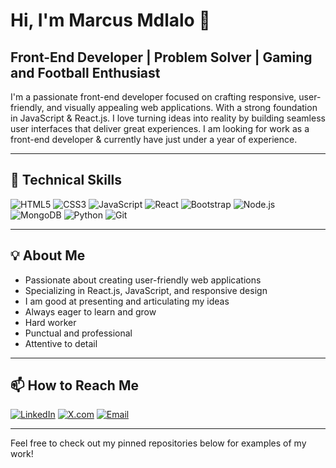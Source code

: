 # Hi, I'm Marcus Mdlalo 👋

## Front-End Developer | Problem Solver | Gaming and Football Enthusiast

I'm a passionate front-end developer focused on crafting responsive, user-friendly, and visually appealing web applications. With a strong foundation in JavaScript & React.js. I love turning ideas into reality by building seamless user interfaces that deliver great experiences. I am looking for work as a front-end developer & currently have just under a year of experience.

-------------------------------------------------------------------------------------------------------------------------------------------------------------------------------------------------------------------------------------------------------------------

## 🚀 Technical Skills

![HTML5](https://img.shields.io/badge/-HTML5-E34F26?style=flat-square&logo=html5&logoColor=white)
![CSS3](https://img.shields.io/badge/-CSS3-1572B6?style=flat-square&logo=css3&logoColor=white)
![JavaScript](https://img.shields.io/badge/-JavaScript-F7DF1E?style=flat-square&logo=javascript&logoColor=black)
![React](https://img.shields.io/badge/-React-61DAFB?style=flat-square&logo=react&logoColor=black)
![Bootstrap](https://img.shields.io/badge/-Bootstrap-563D7C?style=flat-square&logo=bootstrap&logoColor=white)
![Node.js](https://img.shields.io/badge/-Node.js-339933?style=flat-square&logo=nodedotjs&logoColor=white)
![MongoDB](https://img.shields.io/badge/-MongoDB-47A248?style=flat-square&logo=mongodb&logoColor=white)
![Python](https://img.shields.io/badge/-Python-3776AB?style=flat-square&logo=python&logoColor=white)
![Git](https://img.shields.io/badge/-Git-F05032?style=flat-square&logo=git&logoColor=white)

-------------------------------------------------------------------------------------------------------------------------------------------------------------------------------------------------------------------------------------------------------------------

## 💡 About Me

-  Passionate about creating user-friendly web applications
-  Specializing in React.js, JavaScript, and responsive design
-  I am good at presenting and articulating my ideas
-  Always eager to learn and grow
-  Hard worker
-  Punctual and professional
-  Attentive to detail

-------------------------------------------------------------------------------------------------------------------------------------------------------------------------------------------------------------------------------------------------------------------

## 📫 How to Reach Me

[![LinkedIn](https://img.shields.io/badge/-LinkedIn-0077B5?style=flat-square&logo=linkedin&logoColor=white)](https://www.linkedin.com/in/your-link)
[![X.com](https://img.shields.io/badge/-X-000000?style=flat-square&logo=x&logoColor=white)](https://x.com/your-link)
[![Email](https://img.shields.io/badge/-Email-D14836?style=flat-square&logo=gmail&logoColor=white)](mailto:marcblack252@gmail.com)

---

Feel free to check out my pinned repositories below for examples of my work!
